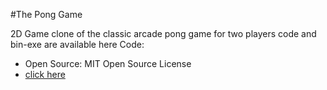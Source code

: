 #The Pong Game

2D Game clone of the classic arcade pong game for two players code and bin-exe are available here
Code:
* Open Source: MIT Open Source License
* [click here](https://github.com/Debagnik/Pong_Game)